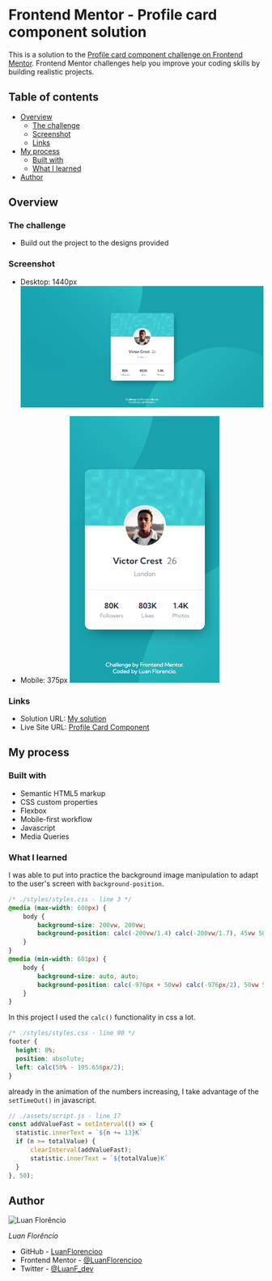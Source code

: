 # Frontend Mentor - Profile card component solution

This is a solution to the [Profile card component challenge on Frontend Mentor](https://www.frontendmentor.io/challenges/profile-card-component-cfArpWshJ). Frontend Mentor challenges help you improve your coding skills by building realistic projects. 

## Table of contents

- [Overview](#overview)
  - [The challenge](#the-challenge)
  - [Screenshot](#screenshot)
  - [Links](#links)
- [My process](#my-process)
  - [Built with](#built-with)
  - [What I learned](#what-i-learned)
- [Author](#author)

## Overview

### The challenge

- Build out the project to the designs provided

### Screenshot

- Desktop: 1440px
![Desktop Version](./images/screenshots/desktop-version.png)

- Mobile: 375px
![Mobile Version](./images/screenshots/mobile-version.png)

### Links

- Solution URL: [My solution](https://www.frontendmentor.io/solutions/profile-card-component-finally-with-flexbox-boV4cast7)
- Live Site URL: [Profile Card Component](https://luanflorencioo.github.io/Profile-card-component/)

## My process

### Built with

- Semantic HTML5 markup
- CSS custom properties
- Flexbox
- Mobile-first workflow
- Javascript
- Media Queries

### What I learned

I was able to put into practice the background image manipulation to adapt to the user's screen with `background-position`.

```css
/* ./styles/styles.css - line 3 */
@media (max-width: 600px) {
    body {
        background-size: 200vw, 200vw;
        background-position: calc(-200vw/1.4) calc(-200vw/1.7), 45vw 50vh;
    }
}
@media (min-width: 601px) {
    body {
        background-size: auto, auto;
        background-position: calc(-976px + 50vw) calc(-976px/2), 50vw 50vh;
    }
}
```

In this project I used the `calc()` functionality in css a lot.

```css
/* ./styles/styles.css - line 90 */
footer {
  height: 8%;
  position: absolute;
  left: calc(50% - 195.656px/2);
}
```

already in the animation of the numbers increasing, I take advantage of the `setTimeOut()` in javascript.

```javascript
// ./assets/script.js - line 17
const addValueFast = setInterval(() => {
  statistic.innerText = `${n += 13}K`
  if (n >= totalValue) {
      clearInterval(addValueFast);
      statistic.innerText = `${totalValue}K`
  }
}, 50);
```
## Author

![Luan Florêncio](https://avatars.githubusercontent.com/u/71609088?s=120&v=4)

_Luan Florêncio_

- GitHub - [LuanFlorencioo](https://github.com/LuanFlorencioo)
- Frontend Mentor - [@LuanFlorencioo](https://www.frontendmentor.io/profile/LuanFlorencioo)
- Twitter - [@LuanF_dev](https://www.twitter.com/LuanF_dev)